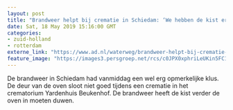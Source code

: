 ```yaml
---
layout: post
title: "Brandweer helpt bij crematie in Schiedam: ‘We hebben de kist erin geduwd’"
date: Sat, 18 May 2019 15:16:00 GMT
categories: 
- zuid-holland 
- rotterdam 
externe_link: "https://www.ad.nl/waterweg/brandweer-helpt-bij-crematie-in-schiedam-we-hebben-de-kist-erin-geduwd~a22e9f46/"
feature_image: "https://images3.persgroep.net/rcs/c0JPX0xphriLeUKin5FC1SvuT74/diocontent/148687268/_fitwidth/400/?appId=21791a8992982cd8da851550a453bd7f&quality=0.7"
---
```


De brandweer in Schiedam had vanmiddag een wel erg opmerkelijke klus. De deur van de oven sloot niet goed tijdens een crematie in het crematorium Yardenhuis Beukenhof. De brandweer heeft de kist verder de oven in moeten duwen.
